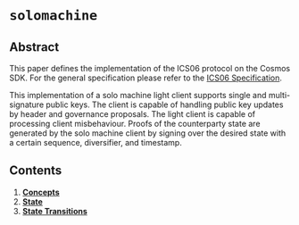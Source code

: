 <!--
order: 0
title: Solo Machine Client
parent:
  title: "solomachine"
-->

# `solomachine`

## Abstract

This paper defines the implementation of the ICS06 protocol on the Cosmos SDK. For the general
specification please refer to the [ICS06 Specification](https://github.com/cosmos/ibc/tree/master/spec/client/ics-006-solo-machine-client).

This implementation of a solo machine light client supports single and multi-signature public
keys. The client is capable of handling public key updates by header and governance proposals.
The light client is capable of processing client misbehaviour. Proofs of the counterparty state
are generated by the solo machine client by signing over the desired state with a certain sequence,
diversifier, and timestamp. 

## Contents

1. **[Concepts](./concepts.md)**
2. **[State](./state.md)**
3. **[State Transitions](./state_transitions.md)**
